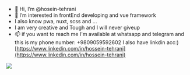 - 👋 Hi, I’m @hosein-tehrani
- 👀 I’m interested in frontEnd developing and vue framework
- I also know pwa, nuxt, scss and ...
- I am very creative and Tough and I will never giveup
- 📫 if you want to reach me I'm available at whatsapp and telegram and this is my phone number: +9809059592602
I also have linkdin acc:) [https://www.linkedin.com/in/hossein-tehrani](https://www.linkedin.com/in/hossein-tehrani)

![](https://github-readme-stats.vercel.app/api/top-langs/?username=hosein-tehrani&layout=compact&theme=nightowl&hide=html,css&langs_count=6)
<!---
hosein-tehrani/hosein-tehrani is a ✨ special ✨ repository because its `README.md` (this file) appears on your GitHub profile.
You can click the Preview link to take a look at your changes.
--->
